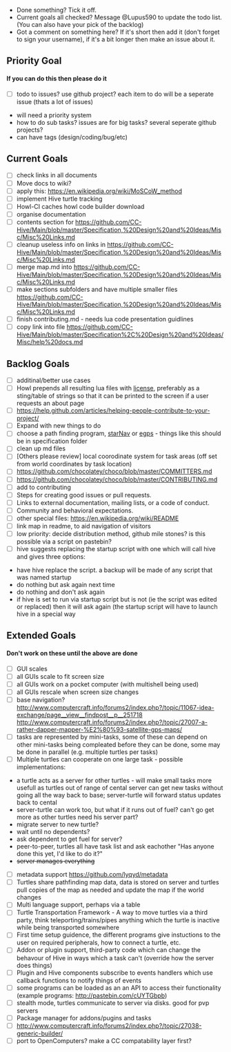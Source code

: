 * Done something? Tick it off.
* Current goals all checked? Message @Lupus590 to update the todo list. (You can also have your pick of the backlog)
* Got a comment on something here? If it's short then add it (don't forget to sign your username), if it's a bit longer then make an issue about it.

## Priority Goal
#### If you can do this then please do it
* [ ] todo to issues? use github project? each item to do will be a seperate issue (thats a lot of issues)
 * will need a priority system
 * how to do sub tasks? issues are for big tasks? several seperate github projects?
 * can have tags (design/coding/bug/etc)

## Current Goals
* [ ] check links in all documents
* [ ] Move docs to wiki?
* [ ] apply this: https://en.wikipedia.org/wiki/MoSCoW_method
* [ ] implement Hive turtle tracking
* [ ] Howl-CI caches howl code builder download
* [ ] organise documentation
 * [ ] contents section for https://github.com/CC-Hive/Main/blob/master/Specification,%20Design%20and%20Ideas/Misc/Misc%20Links.md
 * [ ] cleanup useless info on links in https://github.com/CC-Hive/Main/blob/master/Specification,%20Design%20and%20Ideas/Misc/Misc%20Links.md
 * [ ] merge map.md into https://github.com/CC-Hive/Main/blob/master/Specification,%20Design%20and%20Ideas/Misc/Misc%20Links.md
 * [ ] make sections subfolders and have multiple smaller files https://github.com/CC-Hive/Main/blob/master/Specification,%20Design%20and%20Ideas/Misc/Misc%20Links.md
 * [ ] finish contributing.md - needs lua code presentation guidlines
 * [ ] copy link into file https://github.com/CC-Hive/Main/blob/master/Specification%2C%20Design%20and%20Ideas/Misc/help%20docs.md

## Backlog Goals
* [ ] additinal/better use cases
* [ ] Howl prepends all resulting lua files with [license](https://github.com/CC-Hive/Main/blob/master/LICENSE.txt), preferably as a sting/table of strings so that it can be printed to the screen if a user requests an about page
* [ ] https://help.github.com/articles/helping-people-contribute-to-your-project/
* [ ] Expand with new things to do
* [ ] choose a path finding program, [starNav](http://www.computercraft.info/forums2/index.php?/topic/19491-) or [egps](http://www.computercraft.info/forums2/index.php?/topic/25856-un-official-egps-developement-mapping-pathfinding-api/) - things like this should be in specification folder
* [ ] clean up md files
* [ ] [Others please review] local coorodinate system for task areas (off set from world coordinates by task location)
* [ ] https://github.com/chocolatey/choco/blob/master/COMMITTERS.md
* [ ] https://github.com/chocolatey/choco/blob/master/CONTRIBUTING.md
* [ ] add to contributing
 * [ ] Steps for creating good issues or pull requests.
 * [ ] Links to external documentation, mailing lists, or a code of conduct.
 * [ ] Community and behavioral expectations.
* [ ] other special files: https://en.wikipedia.org/wiki/README
* [ ] link map in readme, to aid navigation of visitors
* [ ] low priority: decide distribution method, github mile stones? is this possible via a script on pastebin?
* [ ] hive suggests replacing the startup script with one which will call hive and gives three options:
 * have hive replace the script. a backup will be made of any script that was named startup
 * do nothing but ask again next time
 * do nothing and don't ask again
 * if hive is set to run via startup script but is not (ie the script was edited or replaced) then it will ask again (the startup script will have to launch hive in a special way

## Extended Goals
#### Don't work on these until the above are done
* [ ] GUI scales
 * [ ] all GUIs scale to fit screen size 
 * [ ] all GUIs work on a pocket computer (with multishell being used)
 * [ ] all GUIs rescale when screen size changes
* [ ] base navigation? http://www.computercraft.info/forums2/index.php?/topic/11067-idea-exchange/page__view__findpost__p__251718 http://www.computercraft.info/forums2/index.php?/topic/27007-a-rather-dapper-mapper-%E2%80%93-satellite-gps-maps/
* [ ] tasks are represented by mini-tasks, some of these can depend on other mini-tasks being compleated before they can be done, some may be done in parallel (e.g. multiple turtles per tasks)
* [ ] Multiple turtles can cooperate on one large task - possible implementations:
 * a turtle acts as a server for other turtles - will make small tasks more usefull as turtles out of range of cental server can get new tasks without going all the way back to base; server-turtle will forward status updates back to cental
  * server-turtle can work too, but what if it runs out of fuel? can't go get more as other turtles need his server part?
   * migrate server to new turtle?
   * wait until no dependents?
   * ask dependent to get fuel for server?
 * peer-to-peer, turtles all have task list and ask eachother "Has anyone done this yet, I'd like to do it?"
 * ~~server manages everything~~
* [ ] metadata support https://github.com/lyqyd/metadata
* [ ] Turtles share pathfinding map data, data is stored on server and turtles pull copies of the map as needed and update the map if the world changes
* [ ] Multi language support, perhaps via a table
* [ ] Turtle Transportation Framework - A way to move turtles via a third party, think teleporting/trains/pipes anything which the turtle is inactive while being transported somewhere
* [ ] First time setup guidence, the different programs give instuctions to the user on required peripherals, how to connect a turtle, etc.
* [ ] Addon or plugin support, third-party code which can change the behavour of Hive in ways which a task can't (override how the server does things)
 * [ ] Plugin and Hive components subscribe to events handlers which use callback functions to notify things of events
* [ ] some programs can be loaded as an an API to access their functionality (example programs: http://pastebin.com/cUYTGbpb)
* [ ] stealth mode, turtles communicate to server via disks. good for pvp servers
* [ ] Package manager for addons/pugins and tasks
* [ ] http://www.computercraft.info/forums2/index.php?/topic/27038-generic-builder/
* [ ] port to OpenComputers? make a CC compatability layer first?
